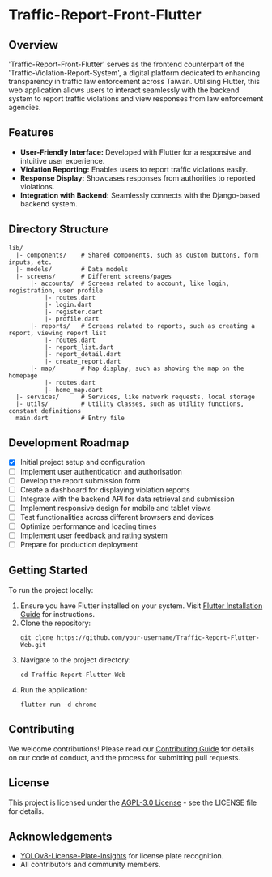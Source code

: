 # Traffic-Report-Front-Flutter

## Overview
'Traffic-Report-Front-Flutter' serves as the frontend counterpart of the 'Traffic-Violation-Report-System', a digital platform dedicated to enhancing transparency in traffic law enforcement across Taiwan. Utilising Flutter, this web application allows users to interact seamlessly with the backend system to report traffic violations and view responses from law enforcement agencies.

## Features
- **User-Friendly Interface:** Developed with Flutter for a responsive and intuitive user experience.
- **Violation Reporting:** Enables users to report traffic violations easily.
- **Response Display:** Showcases responses from authorities to reported violations.
- **Integration with Backend:** Seamlessly connects with the Django-based backend system.

## Directory Structure
```
lib/
  |- components/    # Shared components, such as custom buttons, form inputs, etc.
  |- models/        # Data models
  |- screens/       # Different screens/pages
      |- accounts/  # Screens related to account, like login, registration, user profile
          |- routes.dart
          |- login.dart
          |- register.dart
          |- profile.dart
      |- reports/   # Screens related to reports, such as creating a report, viewing report list
          |- routes.dart
          |- report_list.dart
          |- report_detail.dart
          |- create_report.dart
      |- map/       # Map display, such as showing the map on the homepage
          |- routes.dart
          |- home_map.dart
  |- services/      # Services, like network requests, local storage
  |- utils/         # Utility classes, such as utility functions, constant definitions
  main.dart         # Entry file
```

## Development Roadmap
- [x] Initial project setup and configuration
- [ ] Implement user authentication and authorisation
- [ ] Develop the report submission form
- [ ] Create a dashboard for displaying violation reports
- [ ] Integrate with the backend API for data retrieval and submission
- [ ] Implement responsive design for mobile and tablet views
- [ ] Test functionalities across different browsers and devices
- [ ] Optimize performance and loading times
- [ ] Implement user feedback and rating system
- [ ] Prepare for production deployment

## Getting Started
To run the project locally:

1. Ensure you have Flutter installed on your system. Visit [Flutter Installation Guide](https://flutter.dev/docs/get-started/install) for instructions.
2. Clone the repository:
   ```
   git clone https://github.com/your-username/Traffic-Report-Flutter-Web.git
   ```
3. Navigate to the project directory:
   ```
   cd Traffic-Report-Flutter-Web
   ```
4. Run the application:
   ```
   flutter run -d chrome
   ```

## Contributing
We welcome contributions! Please read our [Contributing Guide](CONTRIBUTING.md) for details on our code of conduct, and the process for submitting pull requests.

## License
This project is licensed under the [AGPL-3.0 License](LICENSE) - see the LICENSE file for details.

## Acknowledgements
- [YOLOv8-License-Plate-Insights](https://github.com/yihong1120/YOLOv8-License-Plate-Insights) for license plate recognition.
- All contributors and community members.

